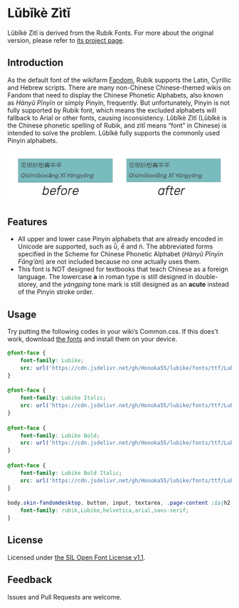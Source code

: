 # Lǔbǐkè Zìtǐ

Lǔbǐkè Zìtǐ is derived from the Rubik Fonts. For more about the original version, please refer to [its project page](https://github.com/googlefonts/rubik).

## Introduction
As the default font of the wikifarm [Fandom](https://www.fandom.com/), Rubik supports the Latin, Cyrillic and Hebrew scripts. There are many non-Chinese Chinese-themed wikis on Fandom that need to display the Chinese Phonetic Alphabets, also known as *Hànyǔ Pīnyīn* or simply Pinyin, frequently. But unfortunately, Pinyin is not fully supported by Rubik font, which means the excluded alphabets will fallback to Arial or other fonts, causing inconsistency. Lǔbǐkè Zìtǐ (Lǔbǐkè is the Chinese phonetic spelling of Rubik, and zìtǐ means “font” in Chinese) is intended to solve the problem. Lǔbǐkè fully supports the commonly used Pinyin alphabets.

![Comparison before and after applying Lǔbǐkè Zìtǐ](https://github.com/Honoka55/lubike/blob/main/res/cmpr.png)

## Features
- All upper and lower case Pinyin alphabets that are already encoded in Unicode are supported, such as ǚ, ế and ǹ. The abbreviated forms specified in the Scheme for Chinese Phonetic Alphabet (*Hànyǔ Pīnyīn Fāng’àn*) are not included because no one actually uses them.
- This font is NOT designed for textbooks that teach Chinese as a foreign language. The lowercase **a** in roman type is still designed in double-storey, and the *yángpíng* tone mark is still designed as an **acute** instead of the Pinyin stroke order.

## Usage
Try putting the following codes in your wiki’s Common.css. If this does’t work, download [the fonts](https://github.com/Honoka55/lubike/tree/main/fonts/ttf) and install them on your device.
``` css
@font-face {
    font-family: Lubike;
    src: url('https://cdn.jsdelivr.net/gh/Honoka55/lubike/fonts/ttf/Lubike-Regular.ttf');
}

@font-face {
    font-family: Lubike Italic;
    src: url('https://cdn.jsdelivr.net/gh/Honoka55/lubike/fonts/ttf/Lubike-Italic.ttf');
}

@font-face {
    font-family: Lubike Bold;
    src: url('https://cdn.jsdelivr.net/gh/Honoka55/lubike/fonts/ttf/Lubike-Bold.ttf');
}

@font-face {
    font-family: Lubike Bold Italic;
    src: url('https://cdn.jsdelivr.net/gh/Honoka55/lubike/fonts/ttf/Lubike-BoldItalic.ttf');
}

body.skin-fandomdesktop, button, input, textarea, .page-content :is(h2, h3, h4, h5, h6) .mw-headline, .fandom-community-header__community-name, h1#firstHeading {
	font-family: rubik,Lubike,helvetica,arial,sans-serif;
}
```
## License
Licensed under [the SIL Open Font License v1.1](https://github.com/Honoka55/QinglyuWuchenxian/blob/main/OFL.txt).

## Feedback
Issues and Pull Requests are welcome.
